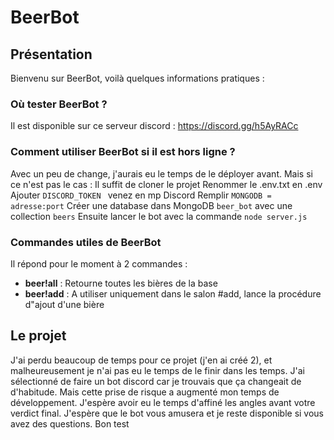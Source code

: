 # BeerBot
## Présentation
Bienvenu sur BeerBot, voilà quelques informations pratiques : 
### Où tester BeerBot ?
Il est disponible sur ce serveur discord : https://discord.gg/h5AyRACc
### Comment utiliser BeerBot si il est hors ligne ?
Avec un peu de change, j'aurais eu le temps de le déployer avant. Mais si ce n'est pas le cas :
Il suffit de cloner le projet
Renommer le .env.txt en .env 
Ajouter `DISCORD_TOKEN ` venez en mp Discord
Remplir `MONGODB = adresse:port`
Créer une database dans MongoDB `beer_bot` avec une collection `beers` 
Ensuite lancer le bot avec la commande `node server.js`
### Commandes utiles de BeerBot
Il répond pour le moment à 2 commandes : 
* **beer!all** : Retourne toutes les bières de la base
* **beer!add** : A utiliser uniquement dans le salon #add, lance la procédure d"ajout d'une bière

## Le projet 
J'ai perdu beaucoup de temps pour ce projet (j'en ai créé 2), et malheureusement je n'ai pas eu le temps de le finir dans les temps.
J'ai sélectionné de faire un bot discord car je trouvais que ça changeait de d'habitude. Mais cette prise de risque a augmenté mon temps de développement.
J'espère avoir eu le temps d'affiné les angles avant votre verdict final.
J'espère que le bot vous amusera et je reste disponible si vous avez des questions.
Bon test

